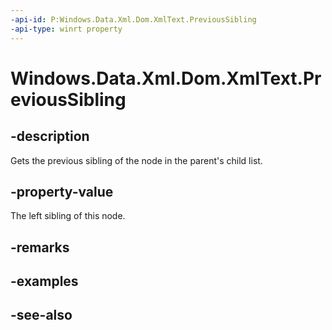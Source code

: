 ----api-id: P:Windows.Data.Xml.Dom.XmlText.PreviousSibling
-api-type: winrt property
---<!-- Property syntaxpublic Windows.Data.Xml.Dom.IXmlNode PreviousSibling { get; }--># Windows.Data.Xml.Dom.XmlText.PreviousSibling## -descriptionGets the previous sibling of the node in the parent's child list.## -property-valueThe left sibling of this node.## -remarks## -examples## -see-also